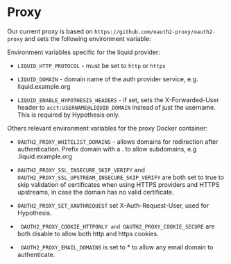 # Proxy

Our current proxy is based on `https://github.com/oauth2-proxy/oauth2-proxy` and sets the following environment variable:

Environment variables specific for the liquid provider:
- `LIQUID_HTTP_PROTOCOL` - must be set to `http` or `https`
- `LIQUID_DOMAIN` - domain name of the auth provider service, e.g. liquid.example.org 

- `LIQUID_ENABLE_HYPOTHESIS_HEADERS` - if set, sets the X-Forwarded-User header to `acct:USERNAME@LIQUID_DOMAIN` instead of just the username. This is required by Hypothesis only.

Others relevant environment variables for the proxy Docker container:

- `OAUTH2_PROXY_WHITELIST_DOMAINS` - allows domains for redirection after authentication. Prefix domain with a . to allow subdomains, e.g .liquid.example.org
- `OAUTH2_PROXY_SSL_INSECURE_SKIP_VERIFY` and `OAUTH2_PROXY_SSL_UPSTREAM_INSECURE_SKIP_VERIFY` are both set to true to skip validation of certificates when using  HTTPS providers and HTTPS upstreams, in case the domain has no valid certificate.
- `OAUTH2_PROXY_SET_XAUTHREQUEST` set X-Auth-Request-User, used for Hypothesis.

- ` OAUTH2_PROXY_COOKIE_HTTPONLY and OAUTH2_PROXY_COOKIE_SECURE` are both disable to allow both http and https cookies.
- ` OAUTH2_PROXY_EMAIL_DOMAINS` is set to * to allow any email domain to authenticate.